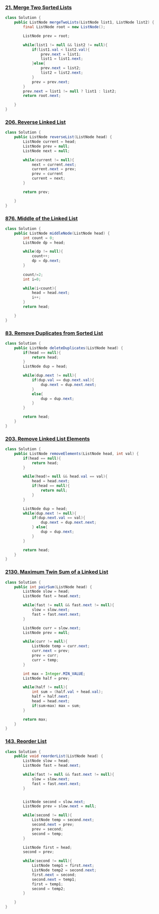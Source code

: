 

### [21. Merge Two Sorted Lists](https://leetcode.com/problems/merge-two-sorted-lists/description/)

```Java
class Solution {
    public ListNode mergeTwoLists(ListNode list1, ListNode list2) {
        final ListNode root = new ListNode();

        ListNode prev = root;

        while(list1 != null && list2 != null){
            if(list1.val < list2.val){
                prev.next = list1;
                list1 = list1.next;
            }else{
                prev.next = list2;
                list2 = list2.next;
            }
            prev = prev.next;
        }
        prev.next = list1 != null ? list1 : list2;
        return root.next;

    }
}
```

### [206. Reverse Linked List](https://leetcode.com/problems/reverse-linked-list/description/)

```Java
class Solution {
    public ListNode reverseList(ListNode head) {
        ListNode current = head;
        ListNode prev = null;
        ListNode next = null;

        while(current != null){
            next = current.next;
            current.next = prev;
            prev = current
            current = next;
        }

        return prev;

    }
}
```

### [876. Middle of the Linked List](https://leetcode.com/problems/middle-of-the-linked-list/)
```Java
class Solution {
    public ListNode middleNode(ListNode head) {
        int count = 0;
        ListNode dp = head;

        while(dp != null){
            count++;
            dp = dp.next;
        }
        
        count/=2;
        int i=0;

        while(i<count){
            head = head.next;
            i++;
        }
        return head;

    }
}
```

### [83. Remove Duplicates from Sorted List](leetcode.com/problems/remove-duplicates-from-sorted-list/)
```Java
class Solution {
    public ListNode deleteDuplicates(ListNode head) {
        if(head == null){
            return head;
        }
        ListNode dup = head;

        while(dup.next != null){
            if(dup.val == dup.next.val){
                dup.next = dup.next.next;
            }
            else{
                dup = dup.next;
            }
        }

        return head;
    }
}
```

### [203. Remove Linked List Elements](https://leetcode.com/problems/remove-linked-list-elements)
```Java
class Solution {
    public ListNode removeElements(ListNode head, int val) {
        if(head == null){
            return head;
        }

        while(head!= null && head.val == val){
            head = head.next;
            if(head == null){
                return null;
            }
        }

        ListNode dup = head;
        while(dup.next != null){
            if(dup.next.val == val){
                dup.next = dup.next.next;
            } else{
                dup = dup.next;
            }
        }

        return head;
    }
}
```

### [2130. Maximum Twin Sum of a Linked List](https://leetcode.com/problems/maximum-twin-sum-of-a-linked-list/)

```Java
class Solution {
    public int pairSum(ListNode head) {
        ListNode slow = head;
        ListNode fast = head.next;

        while(fast != null && fast.next != null){
            slow = slow.next;
            fast = fast.next.next;
        }

        ListNode curr = slow.next;
        ListNode prev = null;

        while(curr != null){
            ListNode temp = curr.next;
            curr.next = prev;
            prev = curr;
            curr = temp;
        }

        int max = Integer.MIN_VALUE;
        ListNode half = prev;

        while(half != null){
            int sum = (half.val + head.val);
            half = half.next;
            head = head.next;
            if(sum>max) max = sum;
        }

        return max;
    }
}
```

### [143. Reorder List](https://leetcode.com/problems/reorder-list/description/)

```Java
class Solution {
    public void reorderList(ListNode head) {
        ListNode slow = head;
        ListNode fast = head.next;

        while(fast != null && fast.next != null){
            slow = slow.next;
            fast = fast.next.next;
        }


        ListNode second = slow.next;
        ListNode prev = slow.next = null;

        while(second != null){
            ListNode temp = second.next;
            second.next = prev;
            prev = second;
            second = temp;
        }

        ListNode first = head;
        second = prev;

        while(second != null){
            ListNode temp1 = first.next;
            ListNode temp2 = second.next;
            first.next = second;
            second.next = temp1;
            first = temp1;
            second = temp2;
        }

    }
}
```
